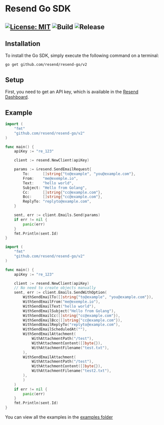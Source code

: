 # Resend Go SDK

[![License: MIT](https://img.shields.io/badge/License-MIT-blue.svg)](https://opensource.org/licenses/MIT)
![Build](https://github.com/resend/resend-go/actions/workflows/go.yml/badge.svg)
![Release](https://img.shields.io/github/release/resend/resend-go.svg?style=flat-square)
---

## Installation

To install the Go SDK, simply execute the following command on a terminal:

```
go get github.com/resend/resend-go/v2
```

## Setup

First, you need to get an API key, which is available in the [Resend Dashboard](https://resend.com).

## Example

```go
import (
    "fmt"
    "github.com/resend/resend-go/v2"
)

func main() {
    apiKey := "re_123"

    client := resend.NewClient(apiKey)

    params := &resend.SendEmailRequest{
        To:      []string{"to@example", "you@example.com"},
        From:    "me@exemple.io",
        Text:    "hello world",
        Subject: "Hello from Golang",
        Cc:      []string{"cc@example.com"},
        Bcc:     []string{"cc@example.com"},
        ReplyTo: "replyto@example.com",
    }

    sent, err := client.Emails.Send(params)
    if err != nil {
        panic(err)
    }
    fmt.Println(sent.Id)
}

```
```go
import (
    "fmt"
    "github.com/resend/resend-go/v2"
)

func main() {
    apiKey := "re_123"

    client := resend.NewClient(apiKey)
    // No need to create objects manually
    sent, err := client.Emails.SendWithOption(
        WithSendEmailTo([]string{"to@example", "you@example.com"}),
        WithSendEmailFrom("me@exemple.io"),
        WithSendEmailText("hello world"),
        WithSendEmailSubject("Hello from Golang"),
        WithSendEmailCc([]string{"cc@example.com"}),
        WithSendEmailBcc([]string{"cc@example.com"}),
        WithSendEmailReplyTo("replyto@example.com"),
        WithSendEmailScheduledAt(""),
        WithSendEmailAttachment(
            WithAttachmentPath("/test"),
            WithAttachmentContent([]byte{}),
            WithAttachmentFilename("test.txt"),
        ),
        WithSendEmailAttachment(
            WithAttachmentPath("/test"),
            WithAttachmentContent([]byte{}),
            WithAttachmentFilename("test2.txt"),
        ),
        )
    )
    if err != nil {
        panic(err)
    }
    fmt.Println(sent.Id)
}
```

You can view all the examples in the [examples folder](https://github.com/resend/resend-go/tree/main/examples)
